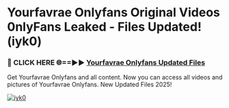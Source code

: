 # Yourfavrae Onlyfans Original Videos 0nlyFans Leaked - Files Updated! (iyk0)

<h3>🔴 CLICK HERE 🌐==►► <a href="https://tinyurl.com/ehrbuxhb" rel="nofollow">Yourfavrae Onlyfans Updated Files</a></h3>

Get Yourfavrae Onlyfans and all content. Now you can access all videos and pictures of Yourfavrae Onlyfans. New Updated Files 2025!

[![iyk0](https://i.imgur.com/lVYEuWS.gif)](https://tinyurl.com/ehrbuxhb)
